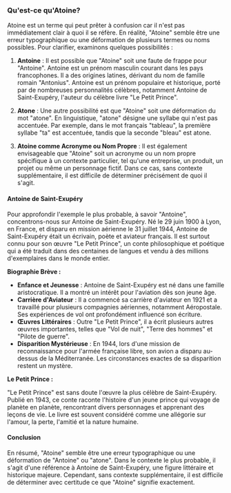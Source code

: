 ### Qu'est-ce qu'Atoine?

Atoine est un terme qui peut prêter à confusion car il n'est pas immédiatement clair à quoi il se réfère. En réalité, "Atoine" semble être une erreur typographique ou une déformation de plusieurs termes ou noms possibles. Pour clarifier, examinons quelques possibilités :

1. **Antoine** : Il est possible que "Atoine" soit une faute de frappe pour "Antoine". Antoine est un prénom masculin courant dans les pays francophones. Il a des origines latines, dérivant du nom de famille romain "Antonius". Antoine est un prénom populaire et historique, porté par de nombreuses personnalités célèbres, notamment Antoine de Saint-Exupéry, l'auteur du célèbre livre "Le Petit Prince".

2. **Atone** : Une autre possibilité est que "Atoine" soit une déformation du mot "atone". En linguistique, "atone" désigne une syllabe qui n'est pas accentuée. Par exemple, dans le mot français "tableau", la première syllabe "ta" est accentuée, tandis que la seconde "bleau" est atone.

3. **Atoine comme Acronyme ou Nom Propre** : Il est également envisageable que "Atoine" soit un acronyme ou un nom propre spécifique à un contexte particulier, tel qu'une entreprise, un produit, un projet ou même un personnage fictif. Dans ce cas, sans contexte supplémentaire, il est difficile de déterminer précisément de quoi il s'agit.

#### Antoine de Saint-Exupéry

Pour approfondir l'exemple le plus probable, à savoir "Antoine", concentrons-nous sur Antoine de Saint-Exupéry. Né le 29 juin 1900 à Lyon, en France, et disparu en mission aérienne le 31 juillet 1944, Antoine de Saint-Exupéry était un écrivain, poète et aviateur français. Il est surtout connu pour son œuvre "Le Petit Prince", un conte philosophique et poétique qui a été traduit dans des centaines de langues et vendu à des millions d'exemplaires dans le monde entier.

**Biographie Brève :**

- **Enfance et Jeunesse** : Antoine de Saint-Exupéry est né dans une famille aristocratique. Il a montré un intérêt pour l'aviation dès son jeune âge.
- **Carrière d'Aviateur** : Il a commencé sa carrière d'aviateur en 1921 et a travaillé pour plusieurs compagnies aériennes, notamment Aéropostale. Ses expériences de vol ont profondément influencé son écriture.
- **Œuvres Littéraires** : Outre "Le Petit Prince", il a écrit plusieurs autres œuvres importantes, telles que "Vol de nuit", "Terre des hommes" et "Pilote de guerre".
- **Disparition Mystérieuse** : En 1944, lors d'une mission de reconnaissance pour l'armée française libre, son avion a disparu au-dessus de la Méditerranée. Les circonstances exactes de sa disparition restent un mystère.

**Le Petit Prince :**

"Le Petit Prince" est sans doute l'œuvre la plus célèbre de Saint-Exupéry. Publié en 1943, ce conte raconte l'histoire d'un jeune prince qui voyage de planète en planète, rencontrant divers personnages et apprenant des leçons de vie. Le livre est souvent considéré comme une allégorie sur l'amour, la perte, l'amitié et la nature humaine.

#### Conclusion

En résumé, "Atoine" semble être une erreur typographique ou une déformation de "Antoine" ou "atone". Dans le contexte le plus probable, il s'agit d'une référence à Antoine de Saint-Exupéry, une figure littéraire et historique majeure. Cependant, sans contexte supplémentaire, il est difficile de déterminer avec certitude ce que "Atoine" signifie exactement.